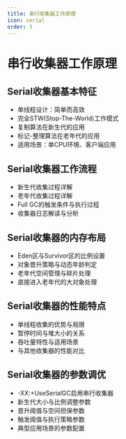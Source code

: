 ```yaml
---
title: 串行收集器工作原理
icon: serial
order: 3
---
```


# 串行收集器工作原理

## Serial收集器基本特征
- 单线程设计：简单而高效
- 完全STW(Stop-The-World)工作模式
- 复制算法在新生代的应用
- 标记-整理算法在老年代的应用
- 适用场景：单CPU环境、客户端应用

## Serial收集器工作流程
- 新生代收集过程详解
- 老年代收集过程详解
- Full GC的触发条件与执行过程
- 收集器日志解读与分析

## Serial收集器的内存布局
- Eden区与Survivor区的比例设置
- 对象晋升策略与动态年龄判定
- 老年代空间管理与碎片处理
- 直接进入老年代的大对象处理

## Serial收集器的性能特点
- 单线程收集的优势与局限
- 暂停时间与堆大小的关系
- 吞吐量特性与适用场景
- 与其他收集器的性能对比

## Serial收集器的参数调优
- -XX:+UseSerialGC启用串行收集器
- 新生代大小与比例调整参数
- 晋升阈值与空间担保参数
- 触发阈值与执行策略参数
- 典型应用场景的参数配置
